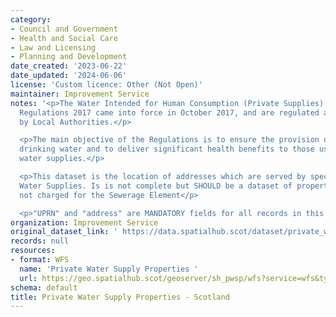 ```yaml
---
category:
- Council and Government
- Health and Social Care
- Law and Licensing
- Planning and Development
date_created: '2023-06-22'
date_updated: '2024-06-06'
license: 'Custom licence: Other (Not Open)'
maintainer: Improvement Service
notes: '<p>The Water Intended for Human Consumption (Private Supplies) (Scotland)
  Regulations 2017 came into force in October 2017, and are regulated and enforced
  by Local Authorities.</p>

  <p>The main objective of the Regulations is to ensure the provision of clean, safe
  drinking water and to deliver significant health benefits to those using private
  water supplies.</p>

  <p>This dataset is the location of addresses which are served by specific Private
  Water Supplies. Is is not complete but SHOULD be a dataset of properties which are
  not charged for the Sewerage Element</p>

  <p>"UPRN" and "address" are MANDATORY fields for all records in this dataset.</p>'
organization: Improvement Service
original_dataset_link: ' https://data.spatialhub.scot/dataset/private_water_supply_properties-is'
records: null
resources:
- format: WFS
  name: 'Private Water Supply Properties '
  url: https://geo.spatialhub.scot/geoserver/sh_pwsp/wfs?service=wfs&typeName=sh_pwsp:pub_pwsp
schema: default
title: Private Water Supply Properties - Scotland
---
```

